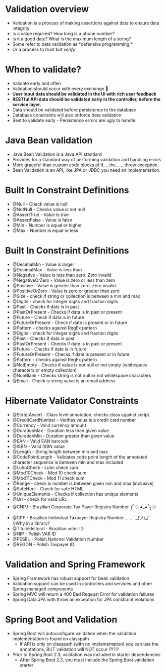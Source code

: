 # Validation overview
- Validation is a process of making assertions against data to ensure data integrity
- Is a value required? How long is a phone number?
- Is it a good date? What is the maximum length of a string?
- Some refer to data validation as *defensive programming *
- Or a process to *trust but verify*

# When to validate?
- Validate early and often
- Validation should occur with every exchange 🤔
- **User input data should be validated in the UI with rich user feedback**
- **RESTful API data should be validated early in the controller, before the service layer.**
- Data should be validated before persistence to the database
- Database constraints will also enforce data validation
- Best to validate early - Persistence errors are ugly to handle

# Java Bean validation
- Java Bean Validation is a Java API standard
- Provides for a standard way of performing validation and handling errors
- More graceful than custom code blocks of if.....the...... throw exception.
- Bean Validation is an API, like JPA or JDBC you need an implementation.

# Built In Constraint Definitions
- @Null - Check value is null
- @NotNull - Checks value is not null
- @AssertTrue - Value is true
- @AssertFalse - Value is false
- @Min - Number is equal or higher
- @Max - Number is equal or less

# Built In Constraint Definitions
- @DecimalMin - Value is larger
- @DecimalMax - Value is less than
- @Negative - Value is less than zero. Zero invalid
- @NegativeOrZero - Value is zero or less than zero
- @Positive - Value is greater than zero. Zero invalid.
- @PositiveOrZero - Value is zero or greater than zero
- @Size - check if string or collection is between a min and max
- @Digits - check for integer digits and fraction digits
- @Past - Checks if date is in past
- @PastOrPresent - Checks if data is in past or present
- @Future - Check if data is in future
- @FutureOrPresent - Check if date is present or in future
- @Pattern - checks against RegEx pattern
- @Digits - check for integer digits and fraction digits
- @Past - Checks if data in past
- @PastOrPresent - Checks if date is in past or present
- @Future - Checks if date is in future
- @FutureOrPresent - Checks if date is present or in future
- @Pattern - checks against RegEx pattern
- @NotEmpty - Checks if value is not null or not empty (whitespace characters or empty collection)
- @NonBlank - Checks string is not null or not whitespace characters
- @Email - Check is string value is an email address

# Hibernate Validator Constraints
- @ScriptAssert - Class level annotation, checks class against script
- @CreditCardNumber - Verifies value is a credit card number
- @Currency - Valid currency amount
- @DurationMax - Duration less than given value
- @DurationMin - Duration greater than given value
- @EAN - Valid EAN barcode
- @ISBN - Valid ISBN value
- @Length - String length between min and max
- @CodePointLength - Validates code point length of the annotated character sequence is between min and max included
- @LuhnCheck - Luhn check sum
- @Mod10Check - Mod 10 check sum
- @Mod11Check - Mod 11 check sum
- @Range - check is number is between given min and max (inclusive)
- @SafeHtml - Check for safe HTML
- @UniqueElements - Checks if collection has unique elements
- @Url - check for valid URL
- @CNPJ - Brazilian Corporate Tax Payer Registry Number ༼ つ ◕_◕ ༽つ
- @CPF - Brazilian Individual Taxpayer Registry Number........¯\_(ツ)_/¯ //Why in a library?
- @TituloEleitoral - Brazilian voter ID
- @NIP - Polish VAR ID
- @PESEL - Polish National Validation Number
- @REGON - Polish Taxpayer ID

[//]: # (.......TODO chatGPT for more......)

# Validation and Spring Framework
- Spring Framework has robust support for bean validation
- Validation support can be used in controllers and services and other Spring managed components
- Spring MVC will return a 400 Bad Reqeust Error for validation failures
- Spring Data JPA with throw an exception for JPA constraint violations

# Spring Boot and Validation
- Spring Boot will autoconfigure validation when the validation implementation is found on classpath
  - If API is only on classpath (with no implementation) you can use the annotations, BUT validation will NOT occur ⁉⁉⁉
- Prior to Spring Boot 2.3, validation was included in starter dependencies
  - After Spring Boot 2.3, you must include the Spring Boot validation starter
